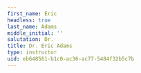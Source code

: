 ```yaml
---
first_name: Eric
headless: true
last_name: Adams
middle_initial: ''
salutation: Dr.
title: Dr. Eric Adams
type: instructor
uid: eb648561-b1c0-ac36-ac77-5484f32b5c7b
---
```

